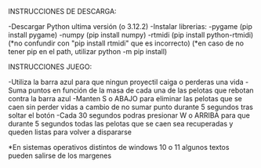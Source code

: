 INSTRUCCIONES DE DESCARGA:

-Descargar Python ultima versión (o 3.12.2)
-Instalar librerias:
    -pygame (pip install pygame)
    -numpy (pip install numpy)
    -rtmidi (pip install python-rtmidi)
    (*no confundir con "pip install rtmidi" que es incorrecto)
    (*en caso de no tener pip en el path, utilizar python -m pip install)

INSTRUCCIONES JUEGO:

-Utiliza la barra azul para que ningun proyectil caiga o perderas una vida
-Suma puntos en función de la masa de cada una de las pelotas que rebotan contra la barra azul
-Manten S o ABAJO para eliminar las pelotas que se caen sin perder vidas a cambio de no sumar punto durante 5 segundos tras soltar el botón
-Cada 30 segundos podras presionar W o ARRIBA para que durante 5 segundos todas las pelotas que se caen sea recuperadas y queden listas para volver a dispararse

*En sistemas operativos distintos de windows 10 o 11 algunos textos pueden salirse de los margenes
